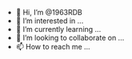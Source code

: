 - 👋 Hi, I’m @1963RDB
- 👀 I’m interested in ...
- 🌱 I’m currently learning ...
- 💞️ I’m looking to collaborate on ...
- 📫 How to reach me ...

<!---
1963RDB/1963RDB is a ✨ special ✨ repository because its `README.md` (this file) appears on your GitHub profile.
You can click the Preview link to take a look at your changes.
--->
